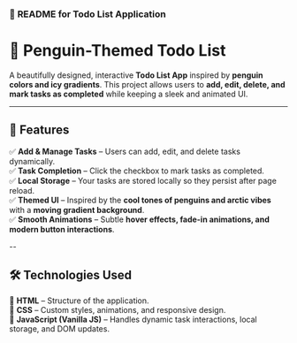 ### 📌 **README for Todo List Application**  

# 📝 **Penguin-Themed Todo List**  
A beautifully designed, interactive **Todo List App** inspired by **penguin colors and icy gradients**. This project allows users to **add, edit, delete, and mark tasks as completed** while keeping a sleek and animated UI.  

---

## 🎨 **Features**  
✅ **Add & Manage Tasks** – Users can add, edit, and delete tasks dynamically.  
✅ **Task Completion** – Click the checkbox to mark tasks as completed.  
✅ **Local Storage** – Your tasks are stored locally so they persist after page reload.  
✅ **Themed UI** – Inspired by the **cool tones of penguins and arctic vibes** with a **moving gradient background**.  
✅ **Smooth Animations** – Subtle **hover effects, fade-in animations, and modern button interactions**.  

--

## 🛠 **Technologies Used**  
🔹 **HTML** – Structure of the application.  
🔹 **CSS** – Custom styles, animations, and responsive design.  
🔹 **JavaScript (Vanilla JS)** – Handles dynamic task interactions, local storage, and DOM updates.  

